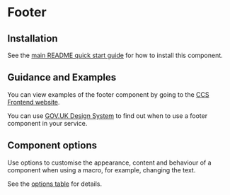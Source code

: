 # Footer

## Installation

See the [main README quick start guide](https://github.com/tim-s-ccs/ts-ccs-frontend#quick-start) for how to install this component.

## Guidance and Examples
You can view examples of the footer component by going to the [CCS Frontend website](https://ts-ccs-frontend.herokuapp.com/components/footer).

You can use [GOV.UK Design System](https://design-system.service.gov.uk/components/footer) to find out when to use a footer component in your service.

## Component options

Use options to customise the appearance, content and behaviour of a component when using a macro, for example, changing the text.

See the [options table](https://ts-ccs-frontend.herokuapp.com/components/footer/options) for details.
